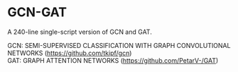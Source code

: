 # GCN-GAT
A 240-line single-script version of GCN and GAT.

GCN: SEMI-SUPERVISED CLASSIFICATION WITH GRAPH CONVOLUTIONAL NETWORKS (https://github.com/tkipf/gcn)   
GAT: GRAPH ATTENTION NETWORKS (https://github.com/PetarV-/GAT)
